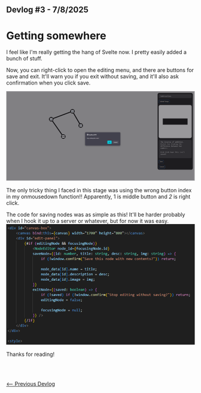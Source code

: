 ## Devlog #3 - 7/8/2025
# Getting somewhere

I feel like I'm really getting the hang of Svelte now. I pretty easily added a bunch of stuff.

Now, you can right-click to open the editing menu, and there are buttons for save and exit. It'll warn you if you exit without saving, and it'll also ask confirmation when you click save.

![Interface](img/devlog_3_interface.png)

The only tricky thing I faced in this stage was using the wrong button index in my onmousedown function!! Apparently, 1 is middle button and *2* is right click.

The code for saving nodes was as simple as this! It'll be harder probably when I hook it up to a server or whatever, but for now it was easy.
![Code](img/devlog_3_code.png)

Thanks for reading!

<br>
<br>

[<-- Previous Devlog](DEVLOG_2.md)<!--   [Next Devlog --\>](DNA_DEVLOG_3.md)-->